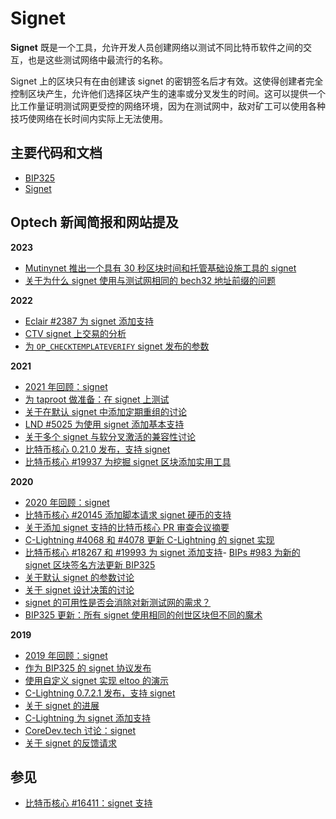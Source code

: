 # Signet

**Signet** 既是一个工具，允许开发人员创建网络以测试不同比特币软件之间的交互，也是这些测试网络中最流行的名称。

Signet 上的区块只有在由创建该 signet 的密钥签名后才有效。这使得创建者完全控制区块产生，允许他们选择区块产生的速率或分叉发生的时间。这可以提供一个比工作量证明测试网更受控的网络环境，因为在测试网中，敌对矿工可以使用各种技巧使网络在长时间内实际上无法使用。

## 主要代码和文档

* [BIP325](https://github.com/bitcoin/bips/blob/master/bip-0325.mediawiki)
* [Signet](https://en.bitcoin.it/wiki/Signet)

## Optech 新闻简报和网站提及

**2023**

* [Mutinynet 推出一个具有 30 秒区块时间和托管基础设施工具的 signet](https://bitcoinops.org/en/newsletters/2023/05/24/#mutinynet-announces-new-signet-for-testing)
* [关于为什么 signet 使用与测试网相同的 bech32 地址前缀的问题](https://bitcoinops.org/en/newsletters/2023/01/25/#why-doesn-t-signet-use-a-unique-bech32-prefix)

**2022**

* [Eclair #2387 为 signet 添加支持](https://bitcoinops.org/en/newsletters/2022/08/31/#eclair-2387)
* [CTV signet 上交易的分析](https://bitcoinops.org/en/newsletters/2022/04/27/#analyzed)
* [为 `OP_CHECKTEMPLATEVERIFY` signet 发布的参数](https://bitcoinops.org/en/newsletters/2022/02/23/#ctv-signet)

**2021**

* [2021 年回顾：signet](https://bitcoinops.org/en/newsletters/2021/12/22/#signet)
* [为 taproot 做准备：在 signet 上测试](https://bitcoinops.org/en/newsletters/2021/09/22/#preparing-for-taproot-14-testing-on-signet)
* [关于在默认 signet 中添加定期重组的讨论](https://bitcoinops.org/en/newsletters/2021/09/15/#signet-reorg-discussion)
* [LND #5025 为使用 signet 添加基本支持](https://bitcoinops.org/en/newsletters/2021/06/02/#lnd-5025)
* [关于多个 signet 与软分叉激活的兼容性讨论](https://bitcoinops.org/en/newsletters/2021/04/14/#taproot-activation-discussion)
* [比特币核心 0.21.0 发布，支持 signet](https://bitcoinops.org/en/newsletters/2021/01/20/#bitcoin-core-0-21-0)
* [比特币核心 #19937 为挖掘 signet 区块添加实用工具](https://bitcoinops.org/en/newsletters/2021/01/20/#bitcoin-core-19937)

**2020**

* [2020 年回顾：signet](https://bitcoinops.org/en/newsletters/2020/12/23/#signet)
* [比特币核心 #20145 添加脚本请求 signet 硬币的支持](https://bitcoinops.org/en/newsletters/2020/11/25/#bitcoin-core-20145)
* [关于添加 signet 支持的比特币核心 PR 审查会议摘要](https://bitcoinops.org/en/newsletters/2020/10/14/#bitcoin-core-pr-review-club)
* [C-Lightning #4068 和 #4078 更新 C-Lightning 的 signet 实现](https://bitcoinops.org/en/newsletters/2020/09/30/#c-lightning-4068)
* [比特币核心 #18267 和 #19993 为 signet 添加支持](https://bitcoinops.org/en/newsletters/2020/09/30/#bitcoin-core-18267)- [BIPs #983 为新的 signet 区块签名方法更新 BIP325](https://bitcoinops.org/en/newsletters/2020/09/09/#bips-983)
* [关于默认 signet 的参数讨论](https://bitcoinops.org/en/newsletters/2020/09/02/#default-signet-discussion)
* [关于 signet 设计决策的讨论](https://bitcoinops.org/en/newsletters/2020/09/02/#signet)
* [signet 的可用性是否会消除对新测试网的需求？](https://bitcoinops.org/en/newsletters/2020/08/26/#will-there-be-a-testnet4-or-do-we-not-need-a-testnet-reset-once-we-have-signet)
* [BIP325 更新：所有 signet 使用相同的创世区块但不同的魔术](https://bitcoinops.org/en/newsletters/2020/05/06/#bips-900)

**2019**

* [2019 年回顾：signet](https://bitcoinops.org/en/newsletters/2019/12/28/#signet)
* [作为 BIP325 的 signet 协议发布](https://bitcoinops.org/en/newsletters/2019/11/13/#bips-803)
* [使用自定义 signet 实现 eltoo 的演示](https://bitcoinops.org/en/newsletters/2019/09/11/#eltoo-sample-implementation-and-discussion)
* [C-Lightning 0.7.2.1 发布，支持 signet](https://bitcoinops.org/en/newsletters/2019/08/21/#upgrade-to-c-lightning-0-7-2-1)
* [关于 signet 的进展](https://bitcoinops.org/en/newsletters/2019/07/24/#progress-on-signet)
* [C-Lightning 为 signet 添加支持](https://bitcoinops.org/en/newsletters/2019/07/24/#c-lightning-2816)
* [CoreDev.tech 讨论：signet](https://bitcoinops.org/en/newsletters/2019/06/12#signet)
* [关于 signet 的反馈请求](https://bitcoinops.org/en/newsletters/2019/03/12/#feedback-requested-on-signet)

## 参见

* [比特币核心 #16411：signet 支持](https://github.com/bitcoin/bitcoin/pull/16411)
